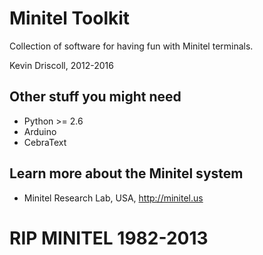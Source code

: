 # Minitel Toolkit 

Collection of software for having fun with Minitel terminals.

Kevin Driscoll, 2012-2016

## Other stuff you might need 

* Python >= 2.6
* Arduino
* CebraText

## Learn more about the Minitel system

* Minitel Research Lab, USA, http://minitel.us

# RIP MINITEL 1982-2013
